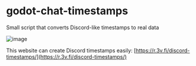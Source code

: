 # godot-chat-timestamps
Small script that converts Discord-like timestamps to real data

![image](https://github.com/adamscott/godot-chat-timestamps/assets/270928/d440b626-e646-4d62-819a-487c5c482e3f)

This website can create Discord timestamps easily: [https://r.3v.fi/discord-timestamps/](https://r.3v.fi/discord-timestamps/)
